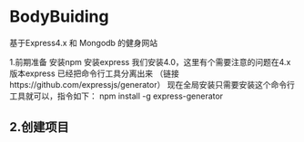 # BodyBuiding
基于Express4.x 和 Mongodb 的健身网站

1.前期准备
安装npm
安装express
  我们安装4.0，这里有个需要注意的问题在4.x版本express 已经把命令行工具分离出来 （链接https://github.com/expressjs/generator）
  现在全局安装只需要安装这个命令行工具就可以，指令如下：
  npm install -g express-generator
<h2>2.创建项目</h2>
  
